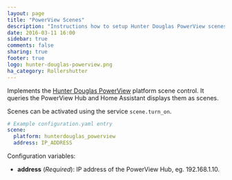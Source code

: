 ```yaml
---
layout: page
title: "PowerView Scenes"
description: "Instructions how to setup Hunter Douglas PowerView scenes within Home Assistant."
date: 2016-03-11 16:00
sidebar: true
comments: false
sharing: true
footer: true
logo: hunter-douglas-powerview.png
ha_category: Rollershutter
---
```


Implements the [Hunter Douglas PowerView](http://www.hunterdouglas.com/operating-systems/powerview-motorization/support) platform scene control. It queries the PowerView Hub and Home Assistant displays them as scenes.

Scenes can be activated using the service `scene.turn_on`.

```yaml
# Example configuration.yaml entry
scene:
  platform: hunterdouglas_powerview
  address: IP_ADDRESS
```

Configuration variables:

- **address** (*Required*): IP address of the PowerView Hub, eg. 192.168.1.10.
